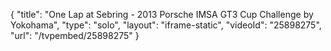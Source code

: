 {
    "title": "One Lap at Sebring - 2013 Porsche IMSA GT3 Cup Challenge by Yokohama",
    "type": "solo",
    "layout": "iframe-static",
    "videoId": "25898275",
    "url": "\/tvpembed\/25898275"
}